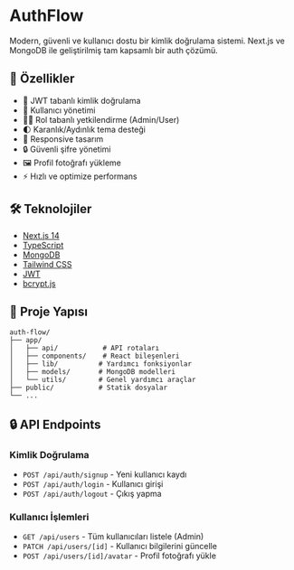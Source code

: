 # AuthFlow

Modern, güvenli ve kullanıcı dostu bir kimlik doğrulama sistemi. Next.js ve MongoDB ile geliştirilmiş tam kapsamlı bir auth çözümü.

## 🚀 Özellikler

- 🔐 JWT tabanlı kimlik doğrulama
- 👥 Kullanıcı yönetimi
- 👮‍♂️ Rol tabanlı yetkilendirme (Admin/User)
- 🌓 Karanlık/Aydınlık tema desteği
- 📱 Responsive tasarım
- 🔒 Güvenli şifre yönetimi
- 🖼️ Profil fotoğrafı yükleme
- ⚡ Hızlı ve optimize performans

## 🛠️ Teknolojiler

- [Next.js 14](https://nextjs.org/)
- [TypeScript](https://www.typescriptlang.org/)
- [MongoDB](https://www.mongodb.com/)
- [Tailwind CSS](https://tailwindcss.com/)
- [JWT](https://jwt.io/)
- [bcrypt.js](https://github.com/dcodeIO/bcrypt.js/)

## 📁 Proje Yapısı

```
auth-flow/
├── app/
│   ├── api/           # API rotaları
│   ├── components/    # React bileşenleri
│   ├── lib/          # Yardımcı fonksiyonlar
│   ├── models/       # MongoDB modelleri
│   └── utils/        # Genel yardımcı araçlar
├── public/           # Statik dosyalar
└── ...
```

## 🔒 API Endpoints

### Kimlik Doğrulama

- `POST /api/auth/signup` - Yeni kullanıcı kaydı
- `POST /api/auth/login` - Kullanıcı girişi
- `POST /api/auth/logout` - Çıkış yapma

### Kullanıcı İşlemleri

- `GET /api/users` - Tüm kullanıcıları listele (Admin)
- `PATCH /api/users/[id]` - Kullanıcı bilgilerini güncelle
- `POST /api/users/[id]/avatar` - Profil fotoğrafı yükle
